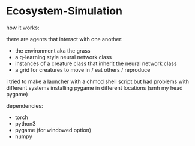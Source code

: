 # Ecosystem-Simulation
how it works:

there are agents that interact with one another: 

- the environment aka the grass
- a q-learning style neural network class
- instances of a creature class that inherit the neural network class
- a grid for creatures to move in / eat others / reproduce

i tried to make a launcher with a chmod shell script but had problems with different systems installing pygame in different locations (smh my head pygame)

dependencies:

- torch
- python3
- pygame (for windowed option)
- numpy
